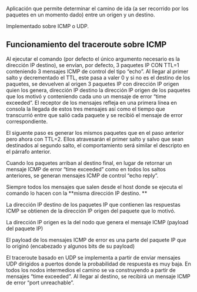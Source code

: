 Aplicación que permite determinar el camino de ida (a ser recorrido por los paquetes en un momento dado) entre un origen y un destino.

Implementado sobre ICMP o UDP.

## Funcionamiento del traceroute sobre ICMP

Al ejecutar el comando (por defecto el único argumento necesario es la dirección IP destino), se envían, por defecto, 3 paquetes IP CON TTL=1 conteniendo 3 mensajes ICMP de control del tipo “echo”. Al llegar al primer salto y decrementado el TTL, este pasa a valer 0 y si no es el destino de los paquetes, se devuelven al origen 3 paquetes IP con dirección IP origen quien los genera, dirección IP destino la dirección IP origen de los paquetes que los motivó y conteniendo cada uno un mensaje de error “time exceeded”. El receptor de los mensajes refleja en una primera línea en consola la llegada de estos tres mensajes así como el tiempo que transcurrió entre que salió cada paquete y se recibió el mensaje de error correspondiente. 

El siguente paso es generar los mismos paquetes que en el paso anterior pero ahora con TTL=2. Ellos atravesarán el primer salto y salvo que sean destinados al segundo salto, el comportamiento será similar el descripto en el párrafo anterior. 

Cuando los paquetes arriban al destino final, en lugar de retornar un mensaje ICMP de error “time exceeded” como en todos los saltos anteriores, se generan mensajes ICMP de control “echo reply”. 

Siempre todos los mensajes que salen desde el host donde se ejecuta el comando lo hacen con la **misma dirección IP destino. **

La dirección IP destino de los paquetes IP que contienen las respuestas ICMP se obtienen de la dirección IP origen del paquete que lo motivó.

La dirección IP origen es la del nodo que genera el mensaje ICMP (payload del paquete IP) 

El payload de los mensajes ICMP de error es una parte del paquete IP que lo originó (encabezado y algunos bits de su payload) 

El traceroute basado en UDP se implementa a partir de enviar mensajes UDP dirigidos a puertos donde la probabilidad de respuesta es muy baja. En todos los nodos intermedios el camino se va construyendo a partir de mensajes “time exceeded”. Al llegar al destino, se recibirá un mensaje ICMP de error “port unreachable”.